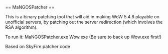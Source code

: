 == MaNGOSPatcher ==

This is a binary patching tool that will aid in making WoW 5.4.8 playable on
unofficial servers, by patching out the server redirection (which involves
the RSA algorithm).

To run it: MaNGOSPatcher.exe Wow.exe (Be sure to back up Wow.exe first!)

Based on SkyFire patcher code
